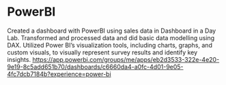 # PowerBI
Created a dashboard with PowerBI using sales data in Dashboard in a Day Lab. Transformed and processed data and did basic data modelling using DAX. Utilized Power BI’s visualization tools, including charts, graphs, and custom visuals, to visually represent survey results and identify key insights.
https://app.powerbi.com/groups/me/apps/eb2d3533-322e-4e20-9e19-8c5add651b70/dashboards/c6660da4-a0fc-4d01-9e05-4fc7dcb7184b?experience=power-bi
